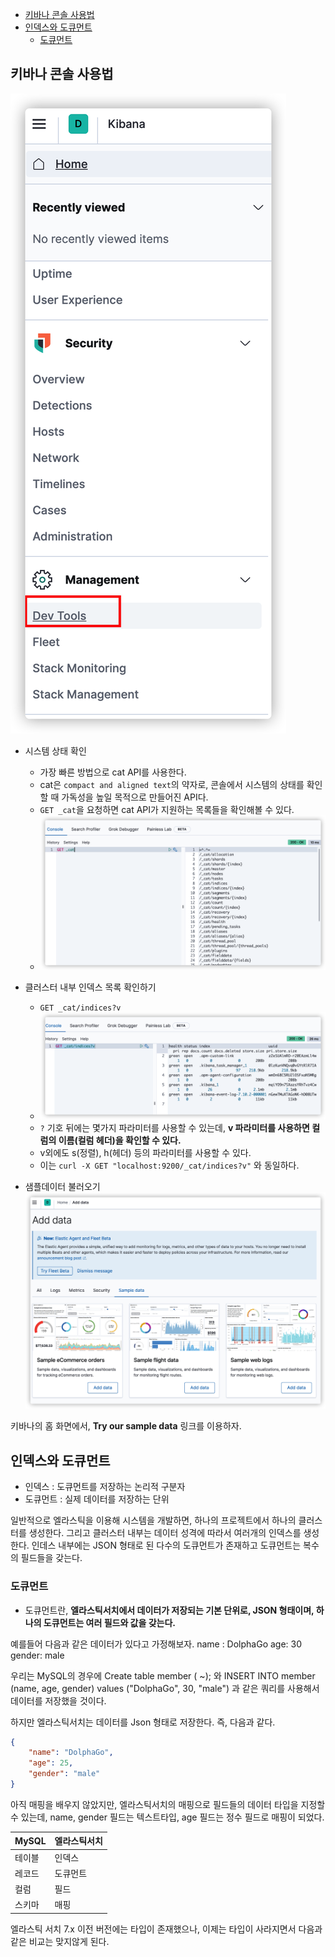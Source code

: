 - [키바나 콘솔 사용법](#키바나-콘솔-사용법)
- [인덱스와 도큐먼트](#인덱스와-도큐먼트)
  - [도큐먼트](#도큐먼트)

## 키바나 콘솔 사용법
![](/images/2022-03-03-13-42-52.png)

- 시스템 상태 확인
  - 가장 빠른 방법으로 cat API를 사용한다.
  - cat은 `compact and aligned text`의 약자로, 콘솔에서 시스템의 상태를 확인할 때 가독성을 높일 목적으로 만들어진 API다.
  - `GET _cat`을 요청하면 cat API가 지원하는 목록들을 확인해볼 수 있다.
  - ![](/images/2022-03-03-13-43-32.png)


- 클러스터 내부 인덱스 목록 확인하기
  - `GET _cat/indices?v`
  - ![](/images/2022-03-03-13-44-31.png)
  - `?` 기호 뒤에는 몇가지 파라미터를 사용할 수 있는데, **v 파라미터를 사용하면 컬럼의 이름(컬럼 헤더)을 확인할 수 있다.**
  - v외에도 s(정렬), h(헤더) 등의 파라미터를 사용할 수 있다.
  - 이는 `curl -X GET "localhost:9200/_cat/indices?v"` 와 동일하다.
  

- 샘플데이터 불러오기
![](/images/2022-03-03-13-50-36.png)

키바나의 홈 화면에서, **Try our sample data** 링크를 이용하자.

## 인덱스와 도큐먼트

- 인덱스 : 도큐먼트를 저장하는 논리적 구분자
- 도큐먼트 : 실제 데이터를 저장하는 단위

일반적으로 엘라스틱을 이용해 시스템을 개발하면, 하나의 프로젝트에서 하나의 클러스터를 생성한다. 그리고 클러스터 내부는 데이터 성격에 따라서 여러개의 인덱스를 생성한다. 인데스 내부에는 JSON 형태로 된 다수의 도큐먼트가 존재하고 도큐먼트는 복수의 필드들을 갖는다.

### 도큐먼트
- 도큐먼트란, **엘라스틱서치에서 데이터가 저장되는 기본 단위로, JSON 형태이며, 하나의 도큐먼트는 여러 필드와 값을 갖는다.**

예를들어 다음과 같은 데이터가 있다고 가정해보자.
name : DolphaGo
age: 30
gender: male

우리는 MySQL의 경우에 Create table member ( ~); 와 INSERT INTO member (name, age, gender) values ("DolphaGo", 30, "male") 과 같은 쿼리를 사용해서 데이터를 저장했을 것이다.

하지만 엘라스틱서치는 데이터를 Json 형태로 저장한다. 즉, 다음과 같다.
```json
{
    "name": "DolphaGo",
    "age": 25,
    "gender": "male"
}
```

아직 매핑을 배우지 않았지만, 엘라스틱서치의 매핑으로 필드들의 데이터 타입을 지정할 수 있는데, name, gender 필드는 텍스트타입, age 필드는 정수 필드로 매핑이 되었다.

| MySQL  | 엘라스틱서치 |
| ------ | ------------ |
| 테이블 | 인덱스       |
| 레코드 | 도큐먼트     |
| 컬럼   | 필드         |
| 스키마 | 매핑         |

엘라스틱 서치 7.x 이전 버전에는 타입이 존재했으나, 이제는 타입이 사라지면서 다음과 같은 비교는 맞지않게 된다.